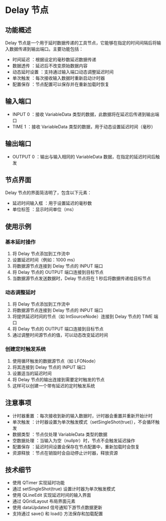 # Delay 节点
## 功能概述
Delay 节点是一个用于延时数据传递的工具节点，它能够在指定的时间间隔后将输入数据传递到输出端口。主要功能包括：

- 时间延迟 ：根据设定的毫秒数延迟数据传递
- 数据透传 ：延迟后不改变原始数据内容
- 动态延时设置 ：支持通过输入端口动态调整延迟时间
- 单次触发 ：每次接收输入数据时重新启动计时器
- 配置保存 ：节点配置可以保存并在重新加载时恢复
## 输入端口
- INPUT 0 ：接收 VariableData 类型的数据，此数据将在延迟后传递到输出端口
- TIME 1 ：接收 VariableData 类型的数据，用于动态设置延迟时间（毫秒）
## 输出端口
- OUTPUT 0 ：输出与输入相同的 VariableData 数据，在指定的延迟时间后触发
## 节点界面
Delay 节点的界面简洁明了，包含以下元素：

- 延迟时间输入框 ：用于设置延迟的毫秒数
- 单位标签 ：显示时间单位（ms）
## 使用示例
### 基本延时操作
1. 将 Delay 节点添加到工作流中
2. 设置延迟时间（例如：1000 ms）
3. 将数据源节点连接到 Delay 节点的 INPUT 端口
4. 将 Delay 节点的 OUTPUT 端口连接到目标节点
5. 当数据源节点发送数据时，Delay 节点将在 1 秒后将数据传递给目标节点
### 动态调整延时
1. 将 Delay 节点添加到工作流中
2. 将数据源节点连接到 Delay 节点的 INPUT 端口
3. 将提供延迟时间的节点（如 IntSourceNode）连接到 Delay 节点的 TIME 端口
4. 将 Delay 节点的 OUTPUT 端口连接到目标节点
5. 通过调整时间源节点的值，可以动态改变延迟时间
### 创建定时触发系统
1. 使用循环触发的数据源节点（如 LFONode）
2. 将其连接到 Delay 节点的 INPUT 端口
3. 设置适当的延迟时间
4. 将 Delay 节点的输出连接到需要定时触发的节点
5. 这样可以创建一个带有延迟的定时触发系统
## 注意事项
- 计时器重置 ：每次接收到新的输入数据时，计时器会重置并重新开始计时
- 单次触发 ：计时器设置为单次触发模式（setSingleShot(true)），不会循环触发
- 数据类型 ：节点仅处理 VariableData 类型的数据
- 空数据处理 ：当输入为空（nullptr）时，节点不会触发延迟操作
- 配置保存 ：延迟时间设置会保存在节点配置中，重新加载时会恢复
- 资源释放 ：节点在销毁时会自动停止计时器，释放资源
## 技术细节
- 使用 QTimer 实现延时功能
- 通过 setSingleShot(true) 设置计时器为单次触发模式
- 使用 QLineEdit 实现延迟时间的输入界面
- 通过 QGridLayout 布局界面元素
- 使用 dataUpdated 信号通知下游节点数据更新
- 支持通过 save() 和 load() 方法保存和加载配置